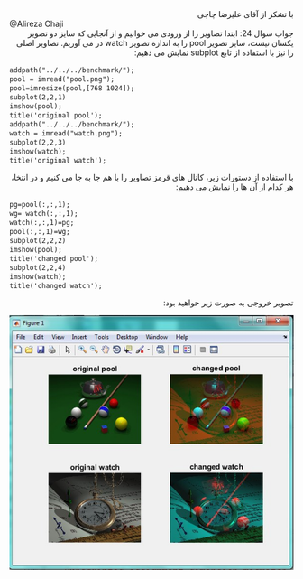 <div dir="rtl">
 با تشکر از آقای علیرضا چاجی 
</div>
@Alireza Chaji

<div dir="rtl">
جواب سوال 24:
  ابتدا تصاویر را از ورودی می خوانیم و از آنجایی که سایز دو تصویر یکسان نیست، سایز تصویر pool را به اندازه تصویر watch در می آوریم.
تصاویر اصلی را نیز با استفاده از تابع subplot نمایش می دهیم:
</div>

```
addpath("../../../benchmark/");
pool = imread("pool.png");
pool=imresize(pool,[768 1024]);
subplot(2,2,1)
imshow(pool);
title('original pool');
addpath("../../../benchmark/");
watch = imread("watch.png");
subplot(2,2,3)
imshow(watch);
title('original watch');
```

<div dir="rtl">
با استفاده از دستورات زیر، کانال های قرمز تصاویر را با هم جا به جا می کنیم و در انتخا، هر کدام از آن ها را نمایش می دهیم:
</div>

```
pg=pool(:,:,1);
wg= watch(:,:,1);
watch(:,:,1)=pg;
pool(:,:,1)=wg;
subplot(2,2,2)
imshow(pool);
title('changed pool');
subplot(2,2,4)
imshow(watch);
title('changed watch');
```

<div dir="rtl">
تصویر خروجی به صورت زیر خواهید بود:
</div>

![khorooji](02733.jpg)
